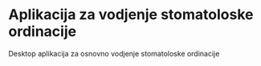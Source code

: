 # Aplikacija za vodjenje stomatoloske ordinacije
Desktop aplikacija za osnovno vodjenje stomatoloske ordinacije
